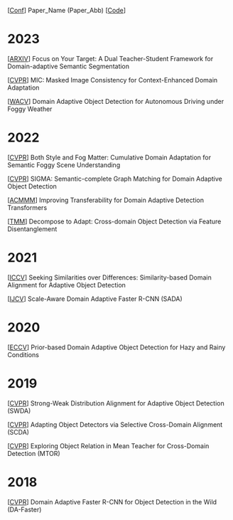 
[[Conf]()] Paper_Name (Paper_Abb) [[Code]()]

# 2023

[[ARXIV](https://arxiv.org/pdf/2303.09083.pdf)] Focus on Your Target: A Dual Teacher-Student Framework for Domain-adaptive Semantic Segmentation

[[CVPR](https://arxiv.org/pdf/2212.01322.pdf)] MIC: Masked Image Consistency for Context-Enhanced Domain Adaptation

[[WACV](https://openaccess.thecvf.com/content/WACV2023/papers/Li_Domain_Adaptive_Object_Detection_for_Autonomous_Driving_Under_Foggy_Weather_WACV_2023_paper.pdf)] Domain Adaptive Object Detection for Autonomous Driving under Foggy Weather



# 2022

[[CVPR](https://openaccess.thecvf.com/content/CVPR2022/papers/Ma_Both_Style_and_Fog_Matter_Cumulative_Domain_Adaptation_for_Semantic_CVPR_2022_paper.pdf)] Both Style and Fog Matter: Cumulative Domain Adaptation for Semantic Foggy Scene Understanding

[[CVPR](https://openaccess.thecvf.com/content/CVPR2022/papers/Li_SIGMA_Semantic-Complete_Graph_Matching_for_Domain_Adaptive_Object_Detection_CVPR_2022_paper.pdf)] SIGMA: Semantic-complete Graph Matching for Domain Adaptive Object Detection

[[ACMMM](https://arxiv.org/pdf/2204.14195v3.pdf)] Improving Transferability for Domain Adaptive Detection Transformers 

[[TMM](https://arxiv.org/pdf/2201.01929.pdf)] Decompose to Adapt: Cross-domain Object
Detection via Feature Disentanglement

# 2021

[[ICCV](https://openaccess.thecvf.com/content/ICCV2021/papers/Rezaeianaran_Seeking_Similarities_Over_Differences_Similarity-Based_Domain_Alignment_for_Adaptive_Object_ICCV_2021_paper.pdf)] Seeking Similarities over Differences: Similarity-based Domain Alignment for Adaptive Object Detection

[[IJCV](https://link.springer.com/article/10.1007/s11263-021-01447-x)] Scale-Aware Domain Adaptive Faster R-CNN (SADA)

# 2020

[[ECCV](https://arxiv.org/pdf/1912.00070.pdf)] Prior-based Domain Adaptive Object Detection for Hazy and Rainy Conditions

# 2019

[[CVPR](https://openaccess.thecvf.com/content_CVPR_2019/papers/Saito_Strong-Weak_Distribution_Alignment_for_Adaptive_Object_Detection_CVPR_2019_paper.pdf)] Strong-Weak Distribution Alignment for Adaptive Object Detection (SWDA)

[[CVPR](https://openaccess.thecvf.com/content_CVPR_2019/papers/Zhu_Adapting_Object_Detectors_via_Selective_Cross-Domain_Alignment_CVPR_2019_paper.pdf)] Adapting Object Detectors via Selective Cross-Domain Alignment (SCDA)

[[CVPR](https://openaccess.thecvf.com/content_CVPR_2019/papers/Cai_Exploring_Object_Relation_in_Mean_Teacher_for_Cross-Domain_Detection_CVPR_2019_paper.pdf)] Exploring Object Relation in Mean Teacher for Cross-Domain Detection (MTOR)

# 2018

[[CVPR](https://openaccess.thecvf.com/content_cvpr_2018/papers/Chen_Domain_Adaptive_Faster_CVPR_2018_paper.pdf)] Domain Adaptive Faster R-CNN for Object Detection in the Wild (DA-Faster)
